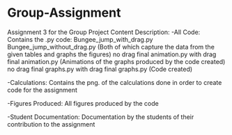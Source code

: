 # Group-Assignment
Assignment 3 for the Group Project
Content Description:
-All Code:
  Contains the .py code:
    Bungee_jump_with_drag.py 
    Bungee_jump_without_drag.py (Both of which capture the data from the given tables and graphs the figures)
    no drag final animation.py
    with drag final animation.py (Animations of the graphs produced by the code created)
    no drag final graphs.py
    with drag final graphs.py (Code created)

    
-Calculations:
  Contains the png. of the calculations done in order to create code for the assignment
  
-Figures Produced:
  All figures produced by the code
  
-Student Documentation:
  Documentation by the students of their contribution to the assignment
